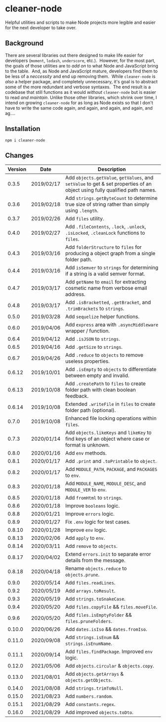 # cleaner-node
Helpful utilities and scripts to make Node projects more legible and easier for the next developer to take over.

## Background  
There are several libraries out there designed to make life easier for developers (`moment`, `lodash`, `underscore`, etc.).  However, for the most part, the goals of those utilities are to *add on* to what Node and JavaScript bring to the table.  And, as Node and JavaScript mature, developers find them to be less of a _neccessity_ and end up removing them.  While `cleaner-node` is _also_ a helper package, and completely unnecessary, it's goal is to abstract some of the more redundant and verbose syntaxes.  The end result is a codebase that still functions as it would _without_ `cleaner-node` but is easier to read *and maintain*.  Unlike those other libraries, which shrink over time, I intend on growing `cleaner-node` for as long as Node exists so that I don't have to write the same code again, and again, and again, and again, and ag....

## Installation  

`npm i cleaner-node`

## Changes  

|  Version  |  Date  |  Description  |
|-----------|--------|---------------|
|  0.3.5  |  2019/02/17  |  Add `objects.getValue`, `getValues`, and `setValue` to get & set properties of an object using fully qualified path names.  |
|  0.3.6  |  2019/02/18  |  Add `strings.getByteCount` to determine true size of string rather than simply using `.length`.  |
|  0.3.7  |  2019/02/26  |  Add `files` utility.  |
|  0.4.0  |  2019/02/27  |  Add `.fileContents`, `.lock`, `.unlock`, `.isLocked`, `.cleanLock` functions to `files`.  |
|  0.4.3  |  2019/03/16  |  Add `folderStructure` to `files` for producing a object graph from a single folder path.  |
|  0.4.4  |  2019/03/16  |  Add `isSemver` to `strings` for determining if a string is a valid semver format.  |
|  0.4.7  |  2019/03/17  |  Add `getName` to `email` for extracting cosmetic name from verbose email address.  |
|  0.4.8  |  2019/03/17  |  Add `.isBracketted`, `.getBracket`, and `.trimBrackets` to `strings`.  |
|  0.5.0  |  2019/03/28  |  Add `sequelize` helper functions.  |
|  0.6.0  |  2019/04/06  |  Add `express` area with `.asyncMiddleware` wrapper / function.  |
|  0.6.4  |  2019/04/12  |  Add `.isJSON` to `strings`.  |
|  0.6.5  |  2019/04/16  |  Add `.getSize` to `strings`.  |
|  0.6.7  |  2019/04/26  |  Add `.reduce` to `objects` to remove useless properties.  |
|  0.6.12  |  2019/10/01  |  Add `.isEmpty` to `objects` to differentiate between empty and invalid.  |
|  0.6.13  |  2019/10/08  |  Add `.createPath` to `files` to create folder path with clean boolean feedback.  |  
|  0.6.14  |  2019/10/08  |  Extended `.writeFile` in `files` to create folder path (optional).  |
|  0.7.0  |  2019/10/08  |  Enhanced file locking operations within `files`.  |
|  0.7.3  |  2020/01/14  |  Add `objects.likeKeys` and `likeKey` to find keys of an object where case or format is unknown.  |  
|  0.8.0  |  2020/01/16  |  Add `env` methods.  |  
|  0.8.1  |  2020/01/17  |  Add `.print` and `.toPrintable` to `object`.  |  
|  0.8.2  |  2020/01/17  |  Add `MODULE_PATH`, `PACKAGE`, and `PACKAGES` to `env`.  |  
|  0.8.3  |  2020/01/18  |  Add `MODULE_NAME`, `MODULE_DESC`, and `MODULE_VER` to `env`.  |  
|  0.8.5  |  2020/01/18  |  Add `fromHtml` to `strings`.  |  
|  0.8.6  |  2020/01/18  |  Improve `booleans` logic.  |  
|  0.8.8  |  2020/01/21  |  Improve `errors` logic.  |  
|  0.8.9  |  2020/01/27  |  Fix `.env` logic for test cases.  |  
|  0.8.10  |  2020/01/28  |  Improve `env` logic.  |  
|  0.8.13  |  2020/02/06  |  Add `apply` to `env`.  |  
|  0.8.14  |  2020/03/11  |  Add `remove` to `objects`.  |  
|  0.8.17  |  2020/04/02  |  Extend `errors.init` to separate error details from the message.  |  
|  0.8.18  |  2020/04/18  |  Rename `objects.reduce` to `objects.prune`.  |  
|  0.9.0  |  2020/05/14  |  Add `files.readLines`.  |  
|  0.9.2  |  2020/05/19  |  Add `arrays.toResult`.  |  
|  0.9.3  |  2020/05/19  |  Add `strings.toSnakeCase`.  |  
|  0.9.4  |  2020/05/20  |  Add `files.copyFile` && `files.moveFile`.  |  
|  0.9.6  |  2020/05/20  |  Add `files.isEmptyFolder` && `files.pruneFolders`.  |  
|  0.10.0  |  2020/06/26  |  Add `dates.isIso` && `dates.fromIso`.  |  
|  0.11.0  |  2020/09/08  |  Add `strings.isEnum` && `strings.isEnumName`.  |  
|  0.11.1  |  2020/09/14  |  Add `files.findPackage`.  Improved `env` logic.  |  
|  0.12.0  |  2021/05/06  |  Add `objects.circular` & `objects.copy`.  |  
|  0.13.0  |  2021/08/01  |  Add `objects.getArrays` & `objects.getObjects`.  |  
|  0.14.0  |  2021/08/08  |  Add `strings.trimToNull`.  |  
|  0.15.0  |  2021/08/23  |  Add `numbers.random`.  |  
|  0.15.1  |  2021/08/29  |  Add `constants.regex`.  |  
|  0.16.0  |  2021/08/29  |  Add improved `objects.toDto`.  |  

